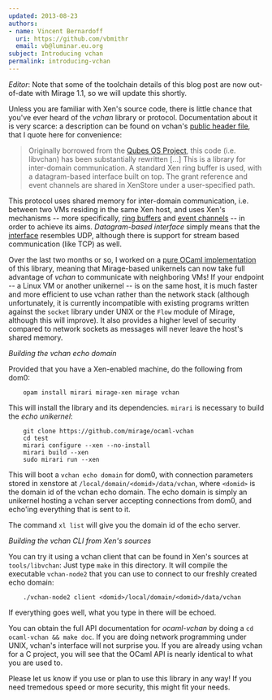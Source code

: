 ```yaml
---
updated: 2013-08-23
authors:
- name: Vincent Bernardoff
  uri: https://github.com/vbmithr
  email: vb@luminar.eu.org
subject: Introducing vchan
permalink: introducing-vchan
---
```


*Editor*: Note that some of the toolchain details of this blog post are
now out-of-date with Mirage 1.1, so we will update this shortly.

Unless you are familiar with Xen's source code, there is little chance
that you've ever heard of the *vchan* library or
protocol. Documentation about it is very scarce: a description can be
found on vchan's
[public header file](http://xenbits.xen.org/gitweb/?p=xen.git;a=blob;f=xen/include/public/io/libxenvchan.h;hb=HEAD),
that I quote here for convenience:

> Originally borrowed from the
> [Qubes OS Project](http://www.qubes-os.org), this code (i.e. libvchan)
> has been substantially rewritten [...]
> This is a library for inter-domain communication.  A standard Xen ring
> buffer is used, with a datagram-based interface built on top.  The
> grant reference and event channels are shared in XenStore under a
> user-specified path.

This protocol uses shared memory for inter-domain communication,
i.e. between two VMs residing in the same Xen host, and uses Xen's
mechanisms -- more specifically,
[ring buffers](http://www.informit.com/articles/article.aspx?p=1160234&seqNum=3)
and
[event channels](http://xenbits.xen.org/gitweb/?p=xen.git;a=blob;f=tools/libxc/xenctrl.h;h=f2cebafc9ddd4815ffc73fcf9e0d292b1d4c91ff;hb=HEAD#l934)
-- in order to achieve its aims. *Datagram-based interface* simply
means that the
[interface](http://xenbits.xen.org/gitweb/?p=xen.git;a=blob;f=tools/libvchan/libxenvchan.h;h=6365d36a06f8c8f56454724cefc4c2f1d39beba2;hb=HEAD)
resembles UDP, although there is support for stream based communication (like
TCP) as well.

Over the last two months or so, I worked on a [pure OCaml
implementation](http://github.com/mirage/ocaml-vchan) of this library, meaning
that Mirage-based unikernels can now take full advantage of *vchan* to
communicate with neighboring VMs! If your endpoint -- a Linux VM or another
unikernel -- is on the same host, it is much faster and more efficient to use
vchan rather than the network stack (although unfortunately, it is currently
incompatible with existing programs written against the `socket` library under
UNIX or the `Flow` module of Mirage, although this will improve). It also
provides a higher level of security compared to network sockets as messages
will never leave the host's shared memory.

*Building the vchan echo domain*

Provided that you have a Xen-enabled machine, do the following from
dom0:

```
    opam install mirari mirage-xen mirage vchan
```

This will install the library and its dependencies. `mirari` is
necessary to build the *echo unikernel*:

```
    git clone https://github.com/mirage/ocaml-vchan
    cd test
    mirari configure --xen --no-install
    mirari build --xen
    sudo mirari run --xen
```

This will boot a `vchan echo domain` for dom0, with connection
parameters stored in xenstore at `/local/domain/<domid>/data/vchan`,
where `<domid>` is the domain id of the vchan echo domain. The echo
domain is simply an unikernel hosting a vchan server accepting
connections from dom0, and echo'ing everything that is sent to it.

The command `xl list` will give you the domain id of the echo
server.

*Building the vchan CLI from Xen's sources*

You can try it using a vchan client that can be found in Xen's sources
at `tools/libvchan`: Just type `make` in this directory. It will
compile the executable `vchan-node2` that you can use to connect to
our freshly created echo domain:

```
    ./vchan-node2 client <domid>/local/domain/<domid>/data/vchan
```

If everything goes well, what you type in there will be echoed.

You can obtain the full API documentation for *ocaml-vchan* by doing a
`cd ocaml-vchan && make doc`. If you are doing network programming
under UNIX, vchan's interface will not surprise you. If you are
already using vchan for a C project, you will see that the OCaml API
is nearly identical to what you are used to.

Please let us know if you use or plan to use this library in any way!
If you need tremedous speed or more security, this might fit your
needs.


